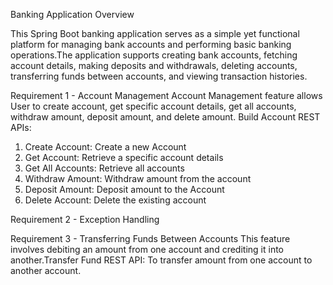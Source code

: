 Banking Application Overview

This Spring Boot banking application serves as a simple yet functional platform for managing bank accounts and performing basic banking operations.The application supports creating bank accounts, fetching account details, making deposits and withdrawals, deleting accounts, transferring funds between accounts, and viewing transaction histories.

Requirement 1 - Account Management
Account Management feature allows User to create account, get specific account details, get all accounts, withdraw amount, deposit amount, and delete amount. Build Account REST APIs: 
1. Create Account: Create a new Account 
2. Get Account: Retrieve a specific account details 
3. Get All Accounts: Retrieve all accounts 
4. Withdraw Amount: Withdraw amount from the account 
5. Deposit Amount: Deposit amount to the Account 
6. Delete Account: Delete the existing account

Requirement 2 - Exception Handling

Requirement 3 - Transferring 
Funds Between Accounts This feature involves debiting an amount from one account and crediting it into another.Transfer Fund REST API: To transfer amount from one account to another account.

